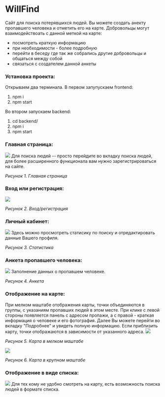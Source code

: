 # WillFind
Сайт для поиска потерявшихся людей.
Вы можете создать анекту пропавшего человека и отметить его на карте. Добровольцы могут взаимодействоать с данной меткой на карте: 
* посмотреть краткую информацию
* при необходимости - более подробную
* перейти в беседу где так же собрались другие добровольцы и общаться между собой 
* связаться с создателем данной анкеты

### Установка проекта:
Открываем два терминала.
В первом запупускаем frontend: 
  1) npm i
  2) npm start

Во втором запускаем backend:
  1) cd backend/
  2) npm i
  3) npm start

  ### Главная страница:
![](readme-assets/1.png)
Для поиска людей -- просто перейдите во вкладку поиска людей, 
для более расширенного функционала вам нужно зарегистрироваться на сайте.

*Рисунок 1. Главная страница* 

  ### Вход или регистрация: 
![](readme-assets/2.png)

*Рисунок 2. Вход/регистрация* 

  ### Личный кабинет: 
![](readme-assets/3.png)
Здесь можно просмотреть статисику по поиску и отредактировать данные Вашего профиля.

*Рисунок 3. Статистика* 

  ### Анкета пропавшего человека: 
![](readme-assets/4.png)
Заполнение данных о пропавшем человеке.

*Рисунок 4. Анкета* 

  ### Отображение на карте: 
  При мелком маштабе отображения карты, точки объединяются в группы, с указаниям пропавших людей в этом месте. 
При клике с левой стороны появляется панель с адресом пропажи, 
а с правой - краткая информация о человеке и его фотография. 
  Далее Вы можете перейти во вкладку "Подробнее" и увидеть полную информацию.
  Если  приблизить карту, точки отображаются в зависимости от указанного адреса.
![](readme-assets/5.png)

*Рисунок 5. Карта в мелком маштабе* 

![](readme-assets/6.png)

*Рисунок 6. Карта в крупном маштабе*


  ### Отображение  в виде списка: 
![](readme-assets/7.png)
Для тех кому не удобно смотреть на карту, есть возможность поиска людей в формате списка.




